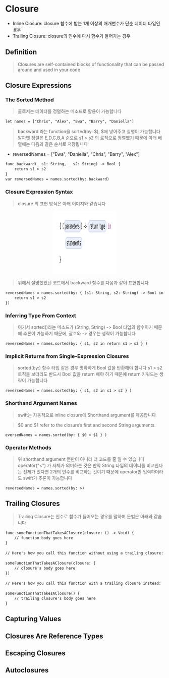 # Closure

- Inline Closure: closure 함수에 받는 1개 이상의 매개변수가 단순 데이터 타입인 경우
- Trailing Closure: closure의 인수에 다시 함수가 들어가는 경우

## Definition

> Closures are self-contained blocks of functionality that can be passed around and used in your code


## Closure Expressions

### The Sorted Method

> 클로저는 데이터를 정렬하는 메소드로 활용이 가능합니다

~~~
let names = ["Chris", "Alex", "Ewa", "Barry", "Daniella"]
~~~

> backward 라는 function을 sorted(by: $), $에 넣어주고 실행이 가능합니다
> 알파벳 정렬은 E,D,C,B,A 순으로 s1 > s2 의 로직으로 정렬했기 때문에 아래 배열에는 다음과 같은 순서로 저장됩니다

 * reversedNames = ["Ewa", "Daniella", "Chris", "Barry", "Alex"]

~~~
func backward(_ s1: String, _ s2: String) -> Bool {
    return s1 > s2
}
var reversedNames = names.sorted(by: backward)
~~~
### Closure Expression Syntax

> closure 의 표현 방식은 아래 이미지와 같습니다

<p align="center"><img width="200" height="200" src="/Img/closure1.png"></p>

> 위에서 설명했었던 코드에서 backward 함수를 다음과 같이 표현합니다

~~~
reversedNames = names.sorted(by: { (s1: String, s2: String) -> Bool in
    return s1 > s2
})
~~~

### Inferring Type From Context

> 여기서 sorted()라는 메소드가 (String, String) -> Bool 타입의 함수이기 때문에 추론이 가능하기 때문에, 괄호와 -> 경우는 생략이 가능합니다 

~~~
reversedNames = names.sorted(by: { s1, s2 in return s1 > s2 } )
~~~

### Implicit Returns from Single-Expression Closures

> sorted(by:) 함수 타입 같은 경우 명확하게 Bool 값을 반환해야 합니다 
> s1 > s2 로직을 보더라도 반드시 Bool 값을 return 해야 하기 때문에 return 키워드는 생략이 가능합니다

~~~
reversedNames = names.sorted(by: { s1, s2 in s1 > s2 } )
~~~


### Shorthand Argument Names

> swift는 자동적으로 inline closure에 Shorthand argument를 제공합니다

> $0 and $1 refer to the closure’s first and second String arguments.

~~~
eversedNames = names.sorted(by: { $0 > $1 } )
~~~

### Operator Methods

> 위 shorthand argument 뿐만이 아니라 더 코드를 줄 일 수 있습니다 operator("<") 가 자체가 의미하는
> 것은 만약 String 타입의 데이터를 비교한다는 전제가 있다면 2개의 인수를 비교하는 것이기 때문에 operator만
> 입력하더라도 swift가 추론이 가능합니다 

~~~
reversedNames = names.sorted(by: >)
~~~

## Trailing Closures

> Trailing Closure는 인수로 함수가 들어오는 경우를 말하며 문법은 아래와 같습니다

~~~
func someFunctionThatTakesAClosure(closure: () -> Void) {
    // function body goes here
}
 
// Here's how you call this function without using a trailing closure:
 
someFunctionThatTakesAClosure(closure: {
    // closure's body goes here
})
 
// Here's how you call this function with a trailing closure instead:
 
someFunctionThatTakesAClosure() {
    // trailing closure's body goes here
}
~~~

## Capturing Values

## Closures Are Reference Types

## Escaping Closures

## Autoclosures

